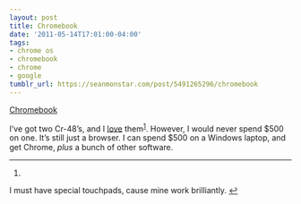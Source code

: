 ```yaml
---
layout: post
title: Chromebook
date: '2011-05-14T17:01:00-04:00'
tags:
- chrome os
- chromebook
- chrome
- google
tumblr_url: https://seanmonstar.com/post/5491265296/chromebook
---
```

[Chromebook](http://www.google.com/chromebook/#chromebooks)  

I’ve got two Cr-48’s, and I [love](http://seanmonstar.com/blog/chrome-os-for-personal-use/) them<sup id="fnref:1"><a href="#fn:1" class="footnote-ref" role="doc-noteref">1</a></sup>. However, I would never spend $500 on one. It’s still just a browser. I can spend $500 on a Windows laptop, and get Chrome, _plus_ a bunch of other software.

* * *

1. 

I must have special touchpads, cause mine work brilliantly.&nbsp;[↩︎](#fnref:1)

